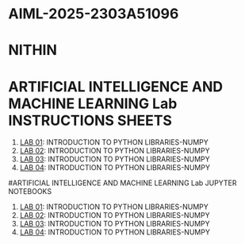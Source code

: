 # AIML-2025-2303A51096
# NITHIN
# ARTIFICIAL INTELLIGENCE AND MACHINE LEARNING Lab INSTRUCTIONS SHEETS
1. [LAB 01](https://github.com/2303A51096/AIML-2025/blob/main/AIML_A1.pdf): INTRODUCTION TO PYTHON LIBRARIES-NUMPY
2. [LAB 02](https://github.com/2303A51096/AIML-2025/blob/main/AIML_A2.pdf): INTRODUCTION TO PYTHON LIBRARIES-NUMPY
3. [LAB 03](): INTRODUCTION TO PYTHON LIBRARIES-NUMPY
4. [LAB 04](): INTRODUCTION TO PYTHON LIBRARIES-NUMPY



#ARTIFICIAL INTELLIGENCE AND MACHINE LEARNING Lab JUPYTER NOTEBOOKS
1. [LAB 01](): INTRODUCTION TO PYTHON LIBRARIES-NUMPY
2. [LAB 02](): INTRODUCTION TO PYTHON LIBRARIES-NUMPY
3. [LAB 03](): INTRODUCTION TO PYTHON LIBRARIES-NUMPY
4. [LAB 04](): INTRODUCTION TO PYTHON LIBRARIES-NUMPY

